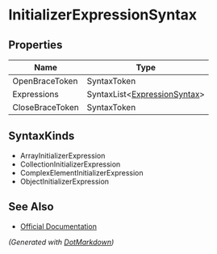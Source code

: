 # InitializerExpressionSyntax

## Properties

| Name            | Type                                                 |
| --------------- | ---------------------------------------------------- |
| OpenBraceToken  | SyntaxToken                                          |
| Expressions     | SyntaxList\<[ExpressionSyntax](ExpressionSyntax.md)> |
| CloseBraceToken | SyntaxToken                                          |

## SyntaxKinds

* ArrayInitializerExpression
* CollectionInitializerExpression
* ComplexElementInitializerExpression
* ObjectInitializerExpression

## See Also

* [Official Documentation](https://docs.microsoft.com/en-us/dotnet/api/microsoft.codeanalysis.csharp.syntax.initializerexpressionsyntax)


*\(Generated with [DotMarkdown](http://github.com/JosefPihrt/DotMarkdown)\)*